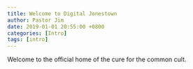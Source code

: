 ```yaml
---
title: Welcome to Digital Jonestown
author: Pastor Jim
date: 2019-01-01 20:55:00 +0800
categories: [Intro]
tags: [intro]
---
```


Welcome to the official home of the cure for the common cult.
